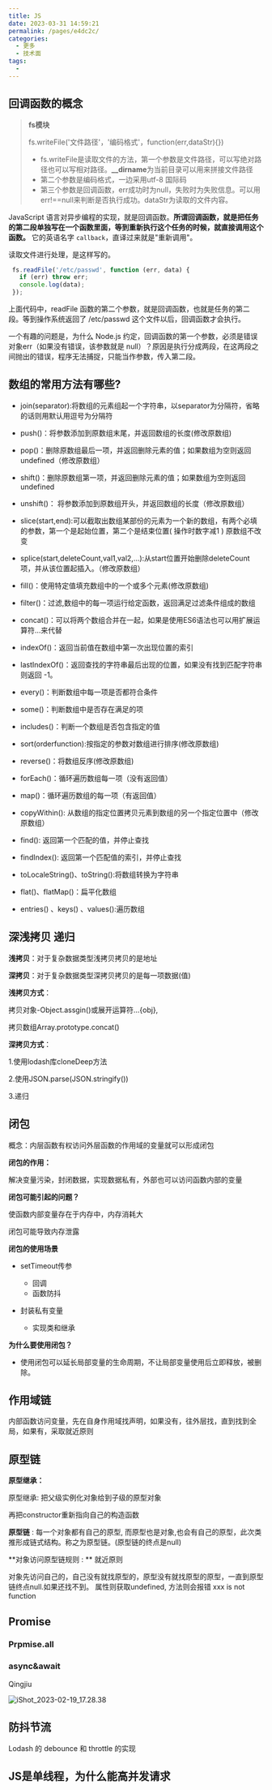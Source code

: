 ```yaml
---
title: JS
date: 2023-03-31 14:59:21
permalink: /pages/e4dc2c/
categories:
  - 更多
  - 技术面
tags:
  - 
---
```

## 回调函数的概念

> **fs模块** 
>
> fs.writeFile('文件路径'，'编码格式'，function(err,dataStr){})
>
> - fs.writeFile是读取文件的方法，第一个参数是文件路径，可以写绝对路径也可以写相对路径。**__dirname**为当前目录可以用来拼接文件路径
> - 第二个参数是编码格式，一边采用utf-8 国际码
> - 第三个参数是回调函数，err成功时为null，失败时为失败信息。可以用err!==null来判断是否执行成功。dataStr为读取的文件内容。

JavaScript 语言对异步编程的实现，就是回调函数。**所谓回调函数，就是把任务的第二段单独写在一个函数里面，等到重新执行这个任务的时候，就直接调用这个函数。** 它的英语名字 `callback`，直译过来就是"重新调用"。

读取文件进行处理，是这样写的。

```javascript
 fs.readFile('/etc/passwd', function (err, data) {
   if (err) throw err;
   console.log(data);
 });
```

上面代码中，readFile 函数的第二个参数，就是回调函数，也就是任务的第二段。等到操作系统返回了 /etc/passwd 这个文件以后，回调函数才会执行。

一个有趣的问题是，为什么 Node.js 约定，回调函数的第一个参数，必须是错误对象err（如果没有错误，该参数就是 null）？原因是执行分成两段，在这两段之间抛出的错误，程序无法捕捉，只能当作参数，传入第二段。

## 数组的常用方法有哪些?

- join(separator):将数组的元素组起一个字符串，以separator为分隔符，省略的话则用默认用逗号为分隔符

- push()：将参数添加到原数组末尾，并返回数组的长度(修改原数组)

- pop()：删除原数组最后一项，并返回删除元素的值；如果数组为空则返回undefined（修改原数组）

- shift()：删除原数组第一项，并返回删除元素的值；如果数组为空则返回undefined

- unshift()： 将参数添加到原数组开头，并返回数组的长度（修改原数组）

- slice(start,end):可以截取出数组某部份的元素为一个新的数组，有两个必填的参数，第一个是起始位置，第二个是结束位置( 操作时数字减1 ) 原数组不改变

- splice(start,deleteCount,val1,val2,…):从start位置开始删除deleteCount项，并从该位置起插入。（修改原数组）

- fill()：使用特定值填充数组中的一个或多个元素(修改原数组)

- filter()：过滤,数组中的每一项运行给定函数，返回满足过滤条件组成的数组

- concat()：可以将两个数组合并在一起，如果是使用ES6语法也可以用扩展运算符…来代替

- indexOf()：返回当前值在数组中第一次出现位置的索引

- lastIndexOf()：返回查找的字符串最后出现的位置，如果没有找到匹配字符串则返回 -1。

- every()：判断数组中每一项是否都符合条件

- some()：判断数组中是否存在满足的项

- includes()：判断一个数组是否包含指定的值

- sort(orderfunction):按指定的参数对数组进行排序(修改原数组)

- reverse()：将数组反序(修改原数组)

- forEach()：循环遍历数组每一项（没有返回值）

- map()：循环遍历数组的每一项（有返回值）

- copyWithin(): 从数组的指定位置拷贝元素到数组的另一个指定位置中（修改原数组）

- find(): 返回第一个匹配的值，并停止查找

- findIndex(): 返回第一个匹配值的索引，并停止查找

- toLocaleString()、toString():将数组转换为字符串

- flat()、flatMap()：扁平化数组

- entries() 、keys() 、values():遍历数组

## 深浅拷贝 递归

**浅拷贝**：对于复杂数据类型浅拷贝拷贝的是地址

**深拷贝**：对于复杂数据类型深拷贝拷贝的是每一项数据(值)

 **浅拷贝方式**：

拷贝对象-Object.assgin()或展开运算符...{obj},

拷贝数组Array.prototype.concat()

**深拷贝方式**：

1.使用lodash库cloneDeep方法 

2.使用JSON.parse(JSON.stringify()) 

3.递归

## 闭包

概念：内层函数有权访问外层函数的作用域的变量就可以形成闭包

**闭包的作用：**

解决变量污染，封闭数据，实现数据私有，外部也可以访问函数内部的变量

**闭包可能引起的问题？**

使函数内部变量存在于内存中，内存消耗大

闭包可能导致内存泄露

**闭包的使用场景**

- setTimeout传参
  - 回调
  - 函数防抖

- 封装私有变量 
  - 实现类和继承

**为什么要使用闭包？**

- 使用闭包可以延长局部变量的生命周期，不让局部变量使用后立即释放，被删除。

## 作用域链

内部函数访问变量，先在自身作用域找声明，如果没有，往外层找，直到找到全局，如果有，采取就近原则

##  原型链 

**原型继承：**

原型继承: 把父级实例化对象给到子级的原型对象

再把constructor重新指向自己的构造函数

**原型链** : 每一个对象都有自己的原型, 而原型也是对象,也会有自己的原型，此次类推形成链式结构。称之为原型链。(原型链的终点是null) 

**对象访问原型链规则 : ** 就近原则

对象先访问自己的，自己没有就找原型的，原型没有就找原型的原型，一直到原型链终点null.如果还找不到。  属性则获取undefined, 方法则会报错 xxx is not function

## Promise

### Prpmise.all

### async&await

Qingjiu

![iShot_2023-02-19_17.28.38](https://photo-album-1314189846.cos.ap-shanghai.myqcloud.com/202303241546652.png)

## 防抖节流

Lodash 的 debounce 和 throttle 的实现

## JS是单线程，为什么能高并发请求
